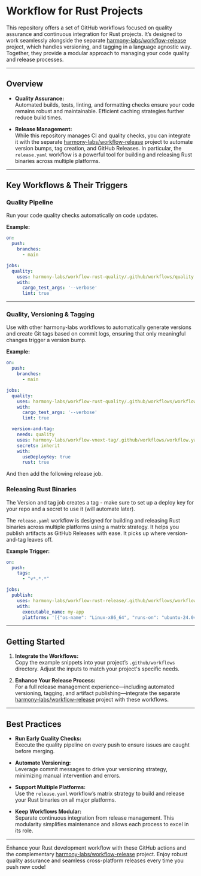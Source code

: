 # Workflow for Rust Projects

This repository offers a set of GitHub workflows focused on quality assurance and continuous integration for Rust projects. It’s designed to work seamlessly alongside the separate [harmony-labs/workflow-release](https://github.com/harmony-labs/workflow-release) project, which handles versioning, and tagging in a language agnostic way. Together, they provide a modular approach to managing your code quality and release processes.

---

## Overview

- **Quality Assurance:**  
  Automated builds, tests, linting, and formatting checks ensure your code remains robust and maintainable. Efficient caching strategies further reduce build times.

- **Release Management:**  
  While this repository manages CI and quality checks, you can integrate it with the separate [harmony-labs/workflow-release](https://github.com/harmony-labs/workflow-release) project to automate version bumps, tag creation, and GitHub Releases. In particular, the `release.yaml` workflow is a powerful tool for building and releasing Rust binaries across multiple platforms.

---

## Key Workflows & Their Triggers

### Quality Pipeline

Run your code quality checks automatically on code updates.

**Example:**
```yaml
on:
  push:
    branches:
      - main

jobs:
  quality:
    uses: harmony-labs/workflow-rust-quality/.github/workflows/quality.yaml@main
    with:
      cargo_test_args: '--verbose'
      lint: true
```

---

### Quality, Versioning & Tagging

Use with other harmony-labs workflows to automatically generate versions and create Git tags based on commit logs, ensuring that only meaningful changes trigger a version bump.

**Example:**
```yaml
on:
  push:
    branches:
      - main

jobs:
  quality:
    uses: harmony-labs/workflow-rust-quality/.github/workflows/workflow.yaml@main
    with:
      cargo_test_args: '--verbose'
      lint: true

  version-and-tag:
    needs: quality
    uses: harmony-labs/workflow-vnext-tag/.github/workflows/workflow.yaml@main
    secrets: inherit
    with:
      useDeployKey: true
      rust: true
```

And then add the following release job.

### Releasing Rust Binaries

The Version and tag job creates a tag - make sure to set up a deploy key for your repo and a secret to use it (will automate later).

The `release.yaml` workflow is designed for building and releasing Rust binaries across multiple platforms using a matrix strategy. It helps you publish artifacts as GitHub Releases with ease. It picks up where version-and-tag leaves off.

**Example Trigger:**
```yaml
on:
  push:
    tags:
      - "v*.*.*"

jobs:
  publish:
    uses: harmony-labs/workflow-rust-release/.github/workflows/workflow.yaml@main
    with:
      executable_name: my-app
      platforms: '[{"os-name": "Linux-x86_64", "runs-on": "ubuntu-24.04", "target": "x86_64-unknown-linux-musl"}]'
```

---

## Getting Started

1. **Integrate the Workflows:**  
   Copy the example snippets into your project’s `.github/workflows` directory. Adjust the inputs to match your project's specific needs.

2. **Enhance Your Release Process:**  
   For a full release management experience—including automated versioning, tagging, and artifact publishing—integrate the separate [harmony-labs/workflow-release](https://github.com/harmony-labs/workflow-release) project with these workflows.

---

## Best Practices

- **Run Early Quality Checks:**  
  Execute the quality pipeline on every push to ensure issues are caught before merging.

- **Automate Versioning:**  
  Leverage commit messages to drive your versioning strategy, minimizing manual intervention and errors.

- **Support Multiple Platforms:**  
  Use the `release.yaml` workflow’s matrix strategy to build and release your Rust binaries on all major platforms.

- **Keep Workflows Modular:**  
  Separate continuous integration from release management. This modularity simplifies maintenance and allows each process to excel in its role.

---

Enhance your Rust development workflow with these GitHub actions and the complementary [harmony-labs/workflow-release](https://github.com/harmony-labs/workflow-release) project. Enjoy robust quality assurance and seamless cross-platform releases every time you push new code!

